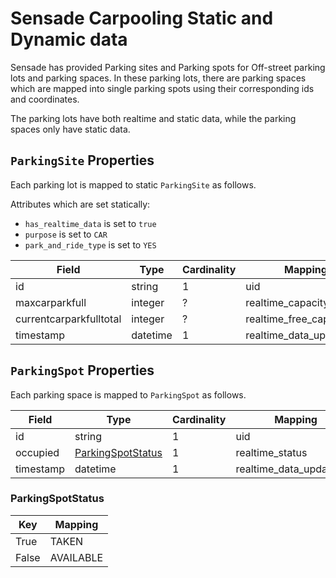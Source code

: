 # Sensade Carpooling Static and Dynamic data

Sensade has provided Parking sites and Parking spots for Off-street parking lots and parking spaces. 
In these parking lots, there are parking spaces which are mapped into single parking spots using their corresponding ids and coordinates.

The parking lots have both realtime and static data, while the parking spaces only have static data.


## `ParkingSite` Properties

Each parking lot is mapped to static `ParkingSite` as follows.

Attributes which are set statically:
* `has_realtime_data` is set to `true`
* `purpose` is set to `CAR`
* `park_and_ride_type` is set to `YES`


| Field                         | Type                                         | Cardinality | Mapping                                 | Comment                                                                            |
|-------------------------------|----------------------------------------------|-------------|-----------------------------------------|------------------------------------------------------------------------------------|
| id                            | string                                       | 1           | uid                                     |                                                                                    |
| maxcarparkfull                | integer                                      | ?           | realtime_capacity                       |                                                                                    |
| currentcarparkfulltotal       | integer                                      | ?           | realtime_free_capacity                  |                                                                                    |
| timestamp                     | datetime                                     | 1           | realtime_data_updated_at                |                                                                                    |

## `ParkingSpot` Properties

Each parking space is mapped to `ParkingSpot` as follows.

| Field           | Type                                                | Cardinality | Mapping                                         | Comment                                                                            |
|-----------------|-----------------------------------------------------|-------------|-------------------------------------------------|------------------------------------------------------------------------------------|
| id              | string                                              | 1           | uid                                             |                                                                                    |
| occupied        | [ParkingSpotStatus](#ParkingSpotStatus)             | 1           | realtime_status                                 |                                                                                    |
| timestamp       | datetime                                            | 1           | realtime_data_updated_at                        |                                                                                    |

### ParkingSpotStatus

| Key         | Mapping       |
|-------------|---------------|
| True        | TAKEN         |
| False       | AVAILABLE     |